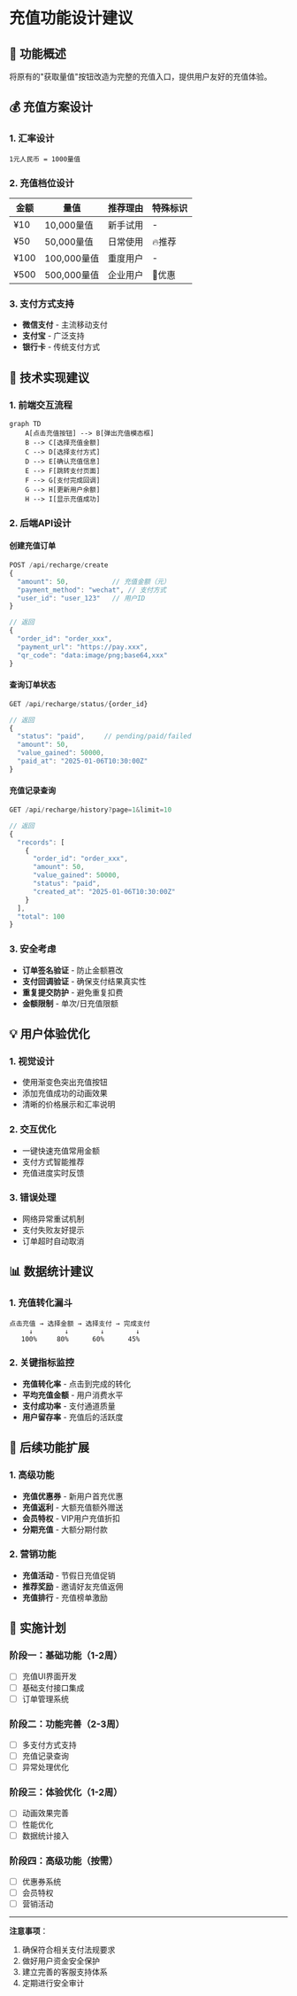# 充值功能设计建议

## 🎯 功能概述

将原有的"获取量值"按钮改造为完整的充值入口，提供用户友好的充值体验。

## 💰 充值方案设计

### 1. 汇率设计
```
1元人民币 = 1000量值
```

### 2. 充值档位设计

| 金额 | 量值 | 推荐理由 | 特殊标识 |
|------|------|----------|----------|
| ¥10  | 10,000量值  | 新手试用 | - |
| ¥50  | 50,000量值  | 日常使用 | 🔥推荐 |
| ¥100 | 100,000量值 | 重度用户 | - |
| ¥500 | 500,000量值 | 企业用户 | 💎优惠 |

### 3. 支付方式支持

- **微信支付** - 主流移动支付
- **支付宝** - 广泛支持
- **银行卡** - 传统支付方式

## 🔧 技术实现建议

### 1. 前端交互流程

```mermaid
graph TD
    A[点击充值按钮] --> B[弹出充值模态框]
    B --> C[选择充值金额]
    C --> D[选择支付方式]
    D --> E[确认充值信息]
    E --> F[跳转支付页面]
    F --> G[支付完成回调]
    G --> H[更新用户余额]
    H --> I[显示充值成功]
```

### 2. 后端API设计

#### 创建充值订单
```javascript
POST /api/recharge/create
{
  "amount": 50,           // 充值金额（元）
  "payment_method": "wechat", // 支付方式
  "user_id": "user_123"   // 用户ID
}

// 返回
{
  "order_id": "order_xxx",
  "payment_url": "https://pay.xxx",
  "qr_code": "data:image/png;base64,xxx"
}
```

#### 查询订单状态
```javascript
GET /api/recharge/status/{order_id}

// 返回
{
  "status": "paid",     // pending/paid/failed
  "amount": 50,
  "value_gained": 50000,
  "paid_at": "2025-01-06T10:30:00Z"
}
```

#### 充值记录查询
```javascript
GET /api/recharge/history?page=1&limit=10

// 返回
{
  "records": [
    {
      "order_id": "order_xxx",
      "amount": 50,
      "value_gained": 50000,
      "status": "paid",
      "created_at": "2025-01-06T10:30:00Z"
    }
  ],
  "total": 100
}
```

### 3. 安全考虑

- **订单签名验证** - 防止金额篡改
- **支付回调验证** - 确保支付结果真实性
- **重复提交防护** - 避免重复扣费
- **金额限制** - 单次/日充值限额

## 💡 用户体验优化

### 1. 视觉设计
- 使用渐变色突出充值按钮
- 添加充值成功的动画效果
- 清晰的价格展示和汇率说明

### 2. 交互优化
- 一键快速充值常用金额
- 支付方式智能推荐
- 充值进度实时反馈

### 3. 错误处理
- 网络异常重试机制
- 支付失败友好提示
- 订单超时自动取消

## 📊 数据统计建议

### 1. 充值转化漏斗
```
点击充值 → 选择金额 → 选择支付 → 完成支付
     ↓        ↓        ↓        ↓
   100%     80%      60%      45%
```

### 2. 关键指标监控
- **充值转化率** - 点击到完成的转化
- **平均充值金额** - 用户消费水平
- **支付成功率** - 支付通道质量
- **用户留存率** - 充值后的活跃度

## 🔄 后续功能扩展

### 1. 高级功能
- **充值优惠券** - 新用户首充优惠
- **充值返利** - 大额充值额外赠送
- **会员特权** - VIP用户充值折扣
- **分期充值** - 大额分期付款

### 2. 营销功能
- **充值活动** - 节假日充值促销
- **推荐奖励** - 邀请好友充值返佣
- **充值排行** - 充值榜单激励

## 🚀 实施计划

### 阶段一：基础功能（1-2周）
- [ ] 充值UI界面开发
- [ ] 基础支付接口集成
- [ ] 订单管理系统

### 阶段二：功能完善（2-3周）
- [ ] 多支付方式支持
- [ ] 充值记录查询
- [ ] 异常处理优化

### 阶段三：体验优化（1-2周）
- [ ] 动画效果完善
- [ ] 性能优化
- [ ] 数据统计接入

### 阶段四：高级功能（按需）
- [ ] 优惠券系统
- [ ] 会员特权
- [ ] 营销活动

---

**注意事项**：
1. 确保符合相关支付法规要求
2. 做好用户资金安全保护
3. 建立完善的客服支持体系
4. 定期进行安全审计